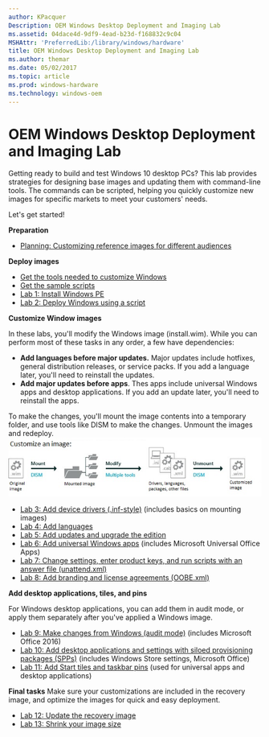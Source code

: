 ```yaml
---
author: KPacquer
Description: OEM Windows Desktop Deployment and Imaging Lab
ms.assetid: 04dace4d-9df9-4ead-b23d-f168832c9c04
MSHAttr: 'PreferredLib:/library/windows/hardware'
title: OEM Windows Desktop Deployment and Imaging Lab
ms.author: themar
ms.date: 05/02/2017
ms.topic: article
ms.prod: windows-hardware
ms.technology: windows-oem
---
```


# OEM Windows Desktop Deployment and Imaging Lab

Getting ready to build and test Windows 10 desktop PCs? This lab provides strategies for designing base images and updating them with command-line tools. The commands can be scripted, helping you quickly customize new images for specific markets to meet your customers' needs.

Let's get started!

**Preparation**

*  [Planning: Customizing reference images for different audiences](planning-create-different-product-designs-for-different-market-segments-sxs.md)

**Deploy images**

*  [Get the tools needed to customize Windows](get-the-tools-needed-to-customize-windows-sxs.md)
*  [Get the sample scripts](windows-deployment-sample-scripts-sxs.md)
*  [Lab 1: Install Windows PE](install-windows-pe-sxs.md)
*  [Lab 2: Deploy Windows using a script](deploy-windows-with-a-script-sxs.md)

**Customize Window images**

In these labs, you'll modify the Windows image (install.wim). While you can perform most of these tasks in any order, a few have dependencies:
*    **Add languages before major updates.** Major updates include hotfixes, general distribution releases, or service packs. If you add a language later, you'll need to reinstall the updates.
*    **Add major updates before apps**. Thes apps include universal Windows apps and desktop applications. If you add an update later, you'll need to  reinstall the apps.


To make the changes, you'll mount the image contents into a temporary folder, and use tools like DISM to make the changes. Unmount the images and redeploy.
   ![image: Mounting an image, making changes, and unmounting the image](images/dep-win8-sxs-createmodelspecificfiles.jpg)

*  [Lab 3: Add device drivers (.inf-style)](add-device-drivers.md) (includes basics on mounting images)
*  [Lab 4: Add languages](add-drivers-langs-universal-apps-sxs.md)
*  [Lab 5: Add updates and upgrade the edition](servicing-the-image-with-windows-updates-sxs.md)
*  [Lab 6: Add universal Windows apps](add-universal-apps-sxs.md) (includes Microsoft Universal Office Apps)
*  [Lab 7: Change settings, enter product keys, and run scripts with an answer file (unattend.xml)](update-windows-settings-and-scripts-create-your-own-answer-file-sxs.md)
*  [Lab 8: Add branding and license agreements (OOBE.xml)](add-a-license-agreement.md)

**Add desktop applications, tiles, and pins**

For Windows desktop applications, you can add them in audit mode, or apply them separately after you've applied a Windows image.

*  [Lab 9: Make changes from Windows (audit mode)](prepare-a-snapshot-of-the-pc-generalize-and-capture-windows-images-blue-sxs.md) (includes Microsoft Office 2016)
*  [Lab 10: Add desktop applications and settings with siloed provisioning packages (SPPs)](add-desktop-apps-with-spps-sxs.md) (includes Windows Store settings, Microsoft Office)
*  [Lab 11: Add Start tiles and taskbar pins](add-start-tiles-sxs.md) (used for universal apps and desktop applications)

**Final tasks**
Make sure your customizations are included in the recovery image, and optimize the images for quick and easy deployment.

*  [Lab 12: Update the recovery image](update-the-recovery-image.md)
*  [Lab 13: Shrink your image size](shrink-your-image-size.md)

